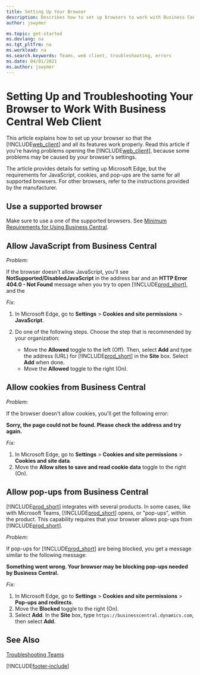 ```yaml
---
title: Setting Up Your Browser
description: Describes how to set up browsers to work with Business Central and products that integrate with it.
author: jswymer

ms.topic: get-started
ms.devlang: na
ms.tgt_pltfrm: na
ms.workload: na
ms.search.keywords: Teams, web client, troubleshooting, errors
ms.date: 04/01/2021
ms.author: jswymer
---
```

# Setting Up and Troubleshooting Your Browser to Work With Business Central Web Client

This article explains how to set up your browser so that the [!INCLUDE[web_client](includes/web_client.md)] and all its features work properly. Read this article if you're having problems opening the [!INCLUDE[web_client](includes/web_client.md)], because some problems may be caused by your browser's settings.

The article provides details for setting up Microsoft Edge, but the requirements for JavaScript, cookies, and pop-ups are the same for all supported browsers. For other browsers, refer to the instructions provided by the manufacturer.  

## Use a supported browser

Make sure to use a one of the supported browsers. See [Minimum Requirements for Using Business Central](product-requirements.md#browsers).  

## Allow JavaScript from Business Central

*Problem:*

If the browser doesn't allow JavaScript, you'll see **NotSupported/DisabledJavaScript** in the address bar and an **HTTP Error 404.0 - Not Found** message when you try to open [!INCLUDE[prod_short](includes/prod_short.md)], and the 

<!-- http://localhost:8080/NotSupported/DisabledJavaScript HTTP Error 404.0 - Not Found
The resource you are looking for has been removed, had its name changed, or is temporarily unavailable. -->

*Fix:*

1. In Microsoft Edge, go to **Settings** > **Cookies and site permissions** > **JavaScript**.
2. Do one of the following steps. Choose the step that is recommended by your organization:

    - Move the **Allowed** toggle to the left (Off). Then, select **Add** and type the address (URL) for [!INCLUDE[prod_short](includes/prod_short.md)] in the **Site** box. Select **Add** when done.
    - Move the **Allowed** toggle to the right (On).

## Allow cookies from Business Central

*Problem:*

If the browser doesn't allow cookies, you'll get the following error:

**Sorry, the page could not be found. Please check the address and try again.** 

*Fix:*

1. In Microsoft Edge, go to **Settings** > **Cookies and site permissions** > **Cookies and site data**.
2. Move the **Allow sites to save and read cookie data** toggle to the right (On).  

## <a name="popup"></a>Allow pop-ups from Business Central

[!INCLUDE[prod_short](includes/prod_short.md)] integrates with several products. In some cases, like with Microsoft Teams, [!INCLUDE[prod_short](includes/prod_short.md)] opens, or "pop-ups", within the product. This capability requires that your browser allows pop-ups from [!INCLUDE[prod_short](includes/prod_short.md)].

*Problem:*

If pop-ups for [!INCLUDE[prod_short](includes/prod_short.md)] are being blocked, you get a message similar to the following message:

**Something went wrong. Your browser may be blocking pop-ups needed by Business Central.**

<!--
Something went wrong
Your browser may be blocking pop-ups needed by Business Central.

Change your browser settings to allow pop-ups or allow this for trusted domains, then try again.
If these settings are managed for your organization, you should contact your administrator for assistance.

Try again
-->
*Fix:*

1. In Microsoft Edge, go to **Settings** > **Cookies and site permissions** > **Pop-ups and redirects**.
2. Move the **Blocked** toggle to the right (On).
3. Select **Add**. In the **Site** box, type `https://businesscentral.dynamics.com`, then select **Add**.

## See Also

[Troubleshooting Teams](admin-teams-troubleshooting.md)  

[!INCLUDE[footer-include](includes/footer-banner.md)]